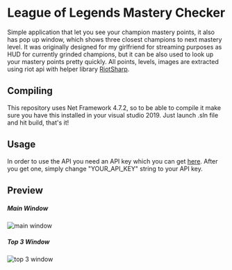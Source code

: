 # League of Legends Mastery Checker
Simple application that let you see your champion mastery points, it also has pop up window, which shows three closest champions to next mastery level.
It was originally designed for my girlfriend for streaming purposes as HUD for currently grinded champions, but it can be also used to look up your mastery points pretty quickly.
All points, levels, images are extracted using riot api with helper library [RiotSharp](https://github.com/BenFradet/RiotSharp).

## Compiling
This repository uses Net Framework 4.7.2, so to be able to compile it make sure you have this installed in your visual studio 2019.
Just launch .sln file and hit build, that's it!

## Usage
In order to use the API you need an API key which you can get [here](https://developer.riotgames.com).
After you get one, simply change "YOUR_API_KEY" string to your API key.

## Preview
##### Main Window
![main window](https://i.imgur.com/c5OUllA.png)
##### Top 3 Window
![top 3 window](https://i.imgur.com/dSXyARQ.png)
